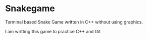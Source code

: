 # Snakegame
Terminal based Snake Game written in C++ without using graphics.

I am writting this game to practice C++ and Git
